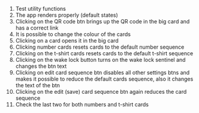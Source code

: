 1. Test utility functions
2. The app renders properly (default states)
3. Clicking on the QR code btn brings up the QR code in the big card and has a correct link
4. It is possible to change the colour of the cards
5. Clicking on a card opens it in the big card
6. Clicking number cards resets cards to the default number sequence
7. Clicking on the t-shirt cards resets cards to the default t-shirt sequence
8. Clicking on the wake lock button turns on the wake lock sentinel and changes the btn text
9. Clicking on edit card sequence btn disables all other settings btns and makes it possible to reduce the default cards sequence, also it changes the text of the btn
10. Clicking on the edit (save) card sequence btn again reduces the card sequence
11. Check the last two for both numbers and t-shirt cards